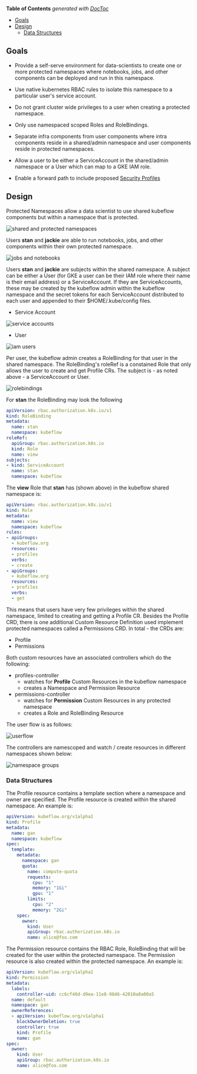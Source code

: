 <!-- START doctoc generated TOC please keep comment here to allow auto update -->
<!-- DON'T EDIT THIS SECTION, INSTEAD RE-RUN doctoc TO UPDATE -->
**Table of Contents**  *generated with [DocToc](https://github.com/thlorenz/doctoc)*

- [Goals](#goals)
- [Design](#design)
  - [Data Structures](#data-structures)

<!-- END doctoc generated TOC please keep comment here to allow auto update -->

## Goals

- Provide a self-serve environment for data-scientists to create one or more protected namespaces where
notebooks, jobs, and other components can be deployed and run in this namespace.

- Use native kubernetes RBAC rules to isolate this namespace to a particular user's service account.

- Do not grant cluster wide privileges to a user when creating a protected namespace.

- Only use namespaced scoped Roles and RoleBindings.

- Separate infra components from user components where intra components reside in a shared/admin namespace and user components reside in protected namespaces.

- Allow a user to be either a ServiceAccount in the shared/admin namespace or a User which can map to a GKE IAM role.

- Enable a forward path to include proposed [Security Profiles](https://github.com/kubernetes/community/blob/a8cb2060dc621664c86b185c7426367994b181b5/keps/draft-20180418-security-profile.md)


## Design

Protected Namespaces allow a data scientist to use shared kubeflow components but within a namespace that is protected.

![shared and protected namespaces](./docs/namespaces.png "shared and protected namespaces")

Users __stan__ and __jackie__ are able to run notebooks, jobs, and other components within their own protected namespace.

![jobs and notebooks](./docs/jobsandnotebooks.png "jobs and notebooks")

Users __stan__ and __jackie__ are subjects within the shared namespace. A subject can be either a User (for GKE a user can be their IAM role where their name is their email address) or a ServiceAccount. If they are ServiceAccounts, these may be created by the kubeflow admin within the kubeflow namespace and the secret tokens for each ServiceAccount distributed to each user and appended to their $HOME/.kube/config files.

- Service Account

![service accounts](./docs/serviceaccounts.png "service accounts")

- User

![iam users](./docs/iamusers.png "IAM users")

Per user, the kubeflow admin creates a RoleBinding for that user in the shared namespace. The RoleBinding's roleRef is a constained Role that only allows the user to create and get Profile CRs. The subject is - as noted above - a ServiceAccount or User.

![rolebindings](./docs/rolebindings.png "rolebindings")

For __stan__ the RoleBinding may look the following

```yaml
apiVersion: rbac.authorization.k8s.io/v1
kind: RoleBinding
metadata:
  name: stan
  namespace: kubeflow
roleRef:
  apiGroup: rbac.authorization.k8s.io
  kind: Role
  name: view
subjects:
- kind: ServiceAccount
  name: stan
  namespace: kubeflow
```

The __view__ Role that __stan__ has (shown above) in the kubeflow shared namespace is:

```yaml
apiVersion: rbac.authorization.k8s.io/v1
kind: Role
metadata:
  name: view
  namespace: kubeflow
rules:
- apiGroups:
  - kubeflow.org
  resources:
  - profiles
  verbs:
  - create
- apiGroups:
  - kubeflow.org
  resources:
  - profiles
  verbs:
  - get
```

This means that users have very few privileges within the shared namespace, limited to creating and getting a Profile CR. Besides the Profile CRD, there is one additional Custom Resource Definition used implement protected namespaces called a Permissions CRD. In total - the CRDs are:

- Profile
- Permissions

Both custom resources have an associated controllers which do the following:

- profiles-controller
  - watches for __Profile__ Custom Resources in the kubeflow namespace
  - creates a Namespace and Permission Resource
- permissions-controller
  - watches for __Permission__ Custom Resources in any protected namespace
  - creates a Role and RoleBinding Resource


The user flow is as follows:

![userflow](./docs/userflow.png "userflow")

The controllers are namescoped and watch / create resources in different namespaces shown below:

![namespace groups](./docs/namespacegroups.png "namespace groups")


### Data Structures

The Profile resource contains a template section where a namespace and owner are specified. The Profile resource is created within the shared namespace. An example is:

```yaml
apiVersion: kubeflow.org/v1alpha1
kind: Profile
metadata:
  name: gan
  namespace: kubeflow
spec:
  template:
    metadata:
      namespace: gan
      quota:
        name: compute-quota
        requests:
          cpu: "1"
          memory: "1Gi"
          gpu: "1"
        limits:
          cpu: "2"
          memory: "2Gi"
    spec:
      owner:
        kind: User
        apiGroup: rbac.authorization.k8s.io
        name: alice@foo.com
```

The Permission resource contains the RBAC Role, RoleBinding that will be created for the user within the protected namespace. The Permission resource is also created within the protected namespace. An example is:

```yaml
apiVersion: kubeflow.org/v1alpha1
kind: Permission
metadata:
  labels:
    controller-uid: cc6cf46d-d9ea-11e8-9846-42010a8a00a5
  name: default
  namespace: gan
  ownerReferences:
  - apiVersion: kubeflow.org/v1alpha1
    blockOwnerDeletion: true
    controller: true
    kind: Profile
    name: gan
spec:
  owner:
    kind: User
    apiGroup: rbac.authorization.k8s.io
    name: alice@foo.com
```

